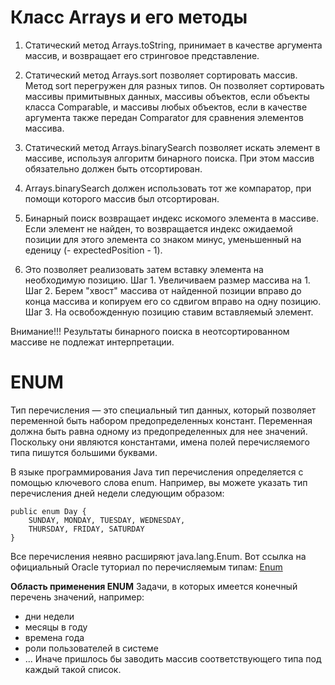 # Класс Arrays и его методы

1. Статический метод Arrays.toString, принимает в качестве аргумента массив,
   и возвращает его стринговое представление.

2. Статический метод Arrays.sort позволяет сортировать массив. Метод sort перегружен для разных типов.
   Он позволяет сортировать массивы примитывных данных, массивы объектов, если объекты класса Comparable,
   и массивы любых объектов, если в качестве аргумента также передан Comparator для сравнения элементов массива.

3. Статический метод Arrays.binarySearch позволяет искать элемент в массиве, используя алгоритм бинарного поиска.
   При этом массив обязательно должен быть отсортирован.

4. Arrays.binarySearch должен использовать тот же компаратор, при помощи которого массив был отсортирован.

5. Бинарный поиск возвращает индекс искомого элемента в массиве.
   Если элемент не найден, то возвращается индекс ожидаемой позиции для этого элемента со знаком минус,
   уменьшенный на еденицу (- expectedPosition - 1).

6. Это позволяет реализовать затем вставку элемента на необходимую позицию.
   Шаг 1. Увеличиваем размер массива на 1.
   Шаг 2. Берем "хвост" массива от найденной позиции вправо до конца массива и копируем его со сдвигом
   вправо на одну позицию.
   Шаг 3. На освобожденную позицию ставим вставляемый элемент.

Внимание!!!
Результаты бинарного поиска в неотсортированном массиве не подлежат интерпретации.

# ENUM 

Тип перечисления — это специальный тип данных, который позволяет переменной быть набором предопределенных констант. 
Переменная должна быть равна одному из предопределенных для нее значений. Поскольку они являются константами, 
имена полей перечисляемого типа пишутся большими буквами. 

В языке программирования Java тип перечисления определяется с помощью ключевого слова enum. 
Например, вы можете указать тип перечисления дней недели следующим образом:  

	public enum Day {
	    SUNDAY, MONDAY, TUESDAY, WEDNESDAY,
	    THURSDAY, FRIDAY, SATURDAY 
	}

Все перечисления неявно расширяют java.lang.Enum.
Вот ссылка на официальный Oracle туториал по перечисляемым типам:
<a href="https://docs.oracle.com/javase/tutorial/java/javaOO/enum.html">Enum</a>

**Область применения ENUM**
Задачи, в которых имеется конечный перечень значений, например:
- дни недели
- месяцы в году
- времена года
- роли пользователей в системе
- ...
Иначе пришлось бы заводить массив соответствующего типа под каждый такой список.